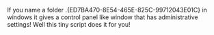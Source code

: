 If you name a folder .{ED7BA470-8E54-465E-825C-99712043E01C} in windows it gives a control panel like window that has administrative settings! Well this tiny script does it for you!
